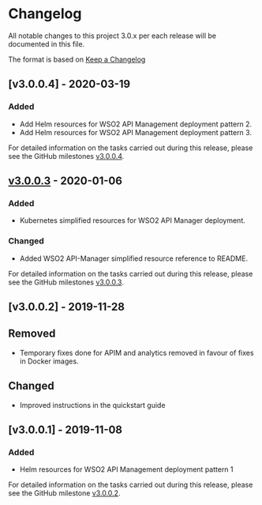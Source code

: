 # Changelog
All notable changes to this project 3.0.x per each release will be documented in this file.

The format is based on [Keep a Changelog](https://keepachangelog.com/en/1.0.0/)

## [v3.0.0.4] - 2020-03-19

### Added
- Add Helm resources for WSO2 API Management deployment pattern 2.
- Add Helm resources for WSO2 API Management deployment pattern 3.

For detailed information on the tasks carried out during this release, please see the GitHub milestones
[v3.0.0.4](https://github.com/wso2/kubernetes-apim/milestone/9).

## [v3.0.0.3] - 2020-01-06

### Added
- Kubernetes simplified resources for WSO2 API Manager deployment.

### Changed
- Added WSO2 API-Manager simplified resource reference to README.

For detailed information on the tasks carried out during this release, please see the GitHub milestones
[v3.0.0.3](https://github.com/wso2/kubernetes-apim/milestone/8).

## [v3.0.0.2] - 2019-11-28

## Removed
- Temporary fixes done for APIM and analytics removed in favour of fixes in Docker images.

## Changed
- Improved instructions in the quickstart guide

## [v3.0.0.1] - 2019-11-08

### Added
- Helm resources for WSO2 API Management deployment pattern 1

For detailed information on the tasks carried out during this release, please see the GitHub milestone
[v3.0.0.2](https://github.com/wso2/kubernetes-apim/milestone/7).

[v3.0.0.3]: https://github.com/wso2/kubernetes-apim/compare/v3.0.0.2...v3.0.0.3
